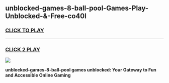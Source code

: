 
## unblocked-games-8-ball-pool-Games-Play-Unblocked-&-Free-co40l
<h3>
<a href="https://premium76.site?title=unblocked-games-8-ball-pool&ref=24A">CLICK TO PLAY</a></h3>
<hr>

<h3>
<a href="https://premium76.site?title=unblocked-games-8-ball-pool&ref=24A">CLICK 2 PLAY</a>
  
</h3>

<a href="https://premium76.site?title=unblocked-games-8-ball-pool&ref=24A"><img src="https://clearcache.store/games.png"></a>


**unblocked-games-8-ball-pool games unblocked: Your Gateway to Fun and Accessible Online Gaming**
